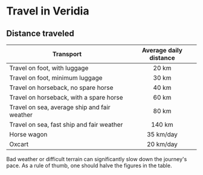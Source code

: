 # Travel in Veridia

## Distance traveled

Transport | Average daily distance
--------- |:---------------------:
Travel on foot, with luggage | 20 km
Travel on foot, minimum luggage | 30 km
Travel on horseback, no spare horse | 40 km
Travel on horseback, with a spare horse | 60 km
Travel on sea, average ship and fair weather | 80 km
Travel on sea, fast ship and fair weather | 140 km
Horse wagon | 35 km/day
Oxcart | 20 km/day

Bad weather or difficult terrain can significantly slow down the journey's pace. As a rule of thumb, one should halve the figures in the table.
